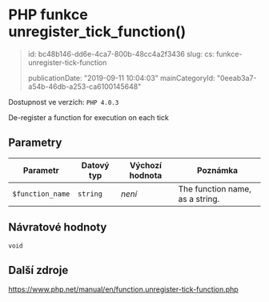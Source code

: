 PHP funkce unregister_tick_function()
=====================================

> id: bc48b146-dd6e-4ca7-800b-48cc4a2f3436
> slug:
> 	cs: funkce-unregister-tick-function
>
> publicationDate: "2019-09-11 10:04:03"
> mainCategoryId: "0eeab3a7-a54b-46db-a253-ca6100145648"

Dostupnost ve verzích: `PHP 4.0.3`

De-register a function for execution on each tick


Parametry
--------------

| Parametr | Datový typ | Výchozí hodnota | Poznámka |
|-----|-----|-----|-----|
| `$function_name` | `string` | *není* | The function name, as a string. |


Návratové hodnoty
----------------

`void`



Další zdroje
------------

https://www.php.net/manual/en/function.unregister-tick-function.php
